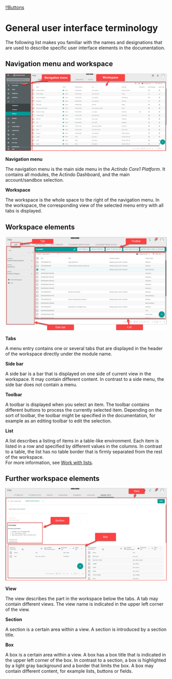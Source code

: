 [!!Buttons](../UserInterface/04_Buttons.md)

# General user interface terminology

<!---Hallo Marina, ich habe hier die Themen aus https://actindo.atlassian.net/wiki/spaces/DOC/pages/96862272/UI+Terminology. von den Elementen, die ich am Wichtigsten fand...-->

The following list makes you familiar with the names and designations that are used to describe specific user interface elements in the documentation.



## Navigation menu and workspace

![Navigation menu and workspace](../../Assets/Screenshots/Core1Platform/UsingDocumentation/NavigationWorkspace.png "[Navigation menu and workspace]")

**Navigation menu**

The navigation menu is the main side menu in the *Actindo Core1 Platform*. It contains all modules, the Actindo Dashboard, and the main account/sandbox selection.


**Workspace**

The workspace is the whole space to the right of the navigation menu. In the workspace, the corresponding view of the selected menu entry with all tabs is displayed. 



## Workspace elements

![Workspace elements](../../Assets/Screenshots/Core1Platform/UsingDocumentation/WorkspaceElements.png "[Workspace elements]")

**Tabs**   

A menu entry contains one or several tabs that are displayed in the header of the workspace directly under the module name. 

 **Side bar**   

A side bar is a bar that is displayed on one side of current view in the workspace. It may contain different content. In contrast to a side menu, the side bar does not contain a menu.

**Toolbar**   

A toolbar is displayed when you select an item. The toolbar contains different buttons to process the currently selected item. Depending on the sort of toolbar, the toolbar might be specified in the documentation, for example as an editing toolbar to edit the selection.

**List**   

A list describes a listing of items in a table-like environment. Each item is listed in a row and specified by different values in the columns. In contrast to a table, the list has no table border that is firmly separated from the rest of the workspace.   
For more information, see [Work with lists](../UsingCore1/04_WorkWithLists.md).



## Further workspace elements

![Further workspace elements](../../Assets/Screenshots/Core1Platform/UsingDocumentation/FurtherWorkspaceElements.png "[Further workspace elements]")

**View** 

The view describes the part in the workspace below the tabs. A tab may contain different views. The view name is indicated in the upper left corner of the view.

**Section**  

A section is a certain area within a view. A section is introduced by a section title.

**Box**   

A box is a certain area within a view. A box has a box title that is indicated in the upper left corner of the box. In contrast to a section, a box is highlighted by a light gray background and a border that limits the box. A box may contain different content, for example lists, buttons or fields.
